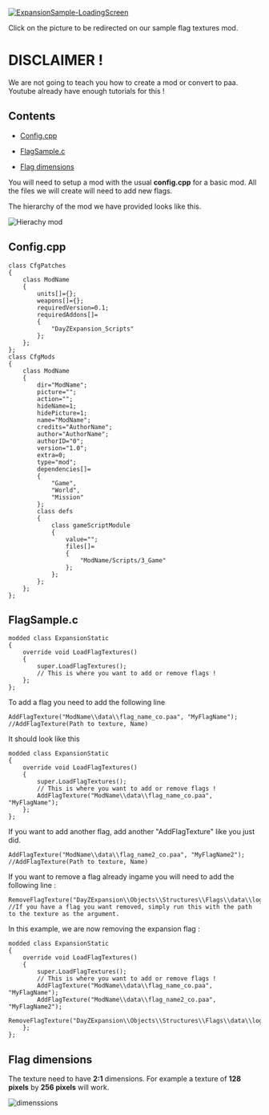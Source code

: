 [![ExpansionSample-LoadingScreen](https://steamuserimages-a.akamaihd.net/ugc/1284039142817792009/810FC4F940938729C815A2051A12CE3CAD65AB53/)](https://steamcommunity.com/sharedfiles/filedetails/?id=2156696101)

Click on the picture to be redirected on our sample flag textures mod.

# DISCLAIMER !

We are not going to teach you how to create a mod or convert to paa. Youtube already have enough tutorials for this !

## Contents

- [Config.cpp](#configcpp)

- [FlagSample.c](#flagsamplec)

- [Flag dimensions](#flag-dimensions)

You will need to setup a mod with the usual **config.cpp** for a basic mod. All the files we will create will need to add new flags.

The hierarchy of the mod we have provided looks like this.

![Hierachy mod](https://i.imgur.com/lV22bA9.png)

## Config.cpp

	class CfgPatches
	{
		class ModName
		{
			units[]={};
			weapons[]={};
			requiredVersion=0.1;
			requiredAddons[]=
			{
				"DayZExpansion_Scripts"
			};
		};
	};
	class CfgMods
	{
		class ModName
		{
			dir="ModName";
			picture="";
			action="";
			hideName=1;
			hidePicture=1;
			name="ModName";
			credits="AuthorName";
			author="AuthorName";
			authorID="0";
			version="1.0";
			extra=0;
			type="mod";
			dependencies[]=
			{
				"Game",
				"World",
				"Mission"
			};
			class defs
			{
				class gameScriptModule
				{
					value="";
					files[]=
					{
						"ModName/Scripts/3_Game"
					};
				};
			};
		};
	};

## FlagSample.c

	modded class ExpansionStatic
	{
		override void LoadFlagTextures()
		{
			super.LoadFlagTextures();
			// This is where you want to add or remove flags !
		};
	};

To add a flag you need to add the following line

	AddFlagTexture("ModName\\data\\flag_name_co.paa", "MyFlagName"); //AddFlagTexture(Path to texture, Name)

It should look like this

	modded class ExpansionStatic
	{
		override void LoadFlagTextures()
		{
			super.LoadFlagTextures();
			// This is where you want to add or remove flags !
			AddFlagTexture("ModName\\data\\flag_name_co.paa", "MyFlagName");
		};
	};

If you want to add another flag, add another "AddFlagTexture" like you just did.

	AddFlagTexture("ModName\\data\\flag_name2_co.paa", "MyFlagName2"); //AddFlagTexture(Path to texture, Name)

If you want to remove a flag already ingame you will need to add the following line :

	RemoveFlagTexture("DayZExpansion\\Objects\\Structures\\Flags\\data\\logos\\flag_expansion_co.paa"); //If you have a flag you want removed, simply run this with the path to the texture as the argument. 

In this example, we are now removing the expansion flag :

	modded class ExpansionStatic
	{
		override void LoadFlagTextures()
		{
			super.LoadFlagTextures();
			// This is where you want to add or remove flags !
			AddFlagTexture("ModName\\data\\flag_name_co.paa", "MyFlagName");
			AddFlagTexture("ModName\\data\\flag_name2_co.paa", "MyFlagName2");
			RemoveFlagTexture("DayZExpansion\\Objects\\Structures\\Flags\\data\\logos\\flag_expansion_co.paa");
		};
	};

## Flag dimensions

The texture need to have **2:1** dimensions. For example a texture of **128 pixels** by **256 pixels** will work.

![dimenssions](https://i.imgur.com/hKIQy5j.jpg)